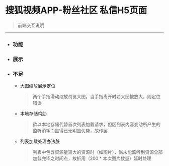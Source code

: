 # 搜狐视频APP-粉丝社区 私信H5页面
> 前端交互说明
---

- ### 功能
  
- ### 展示

- ### 不足
  - 大图缩放展示定位
    > 两个手指滑动缩放浏览大图，当手指离开时若大图被放大，则定位错误
    
  - 本地存储鸡肋
    > 欲以本地存储代替首次列表加载请求，但因列表内容变动所产生的监听消耗而显得已无明显优势，故作罢
    
  - 列表加载处理办法脏
    > 列表中包含资源量较大的资源时（如图片），尚未能监听到资源全部加载完毕之时间点，故折用（200 * 本次图片数量）延时处理

